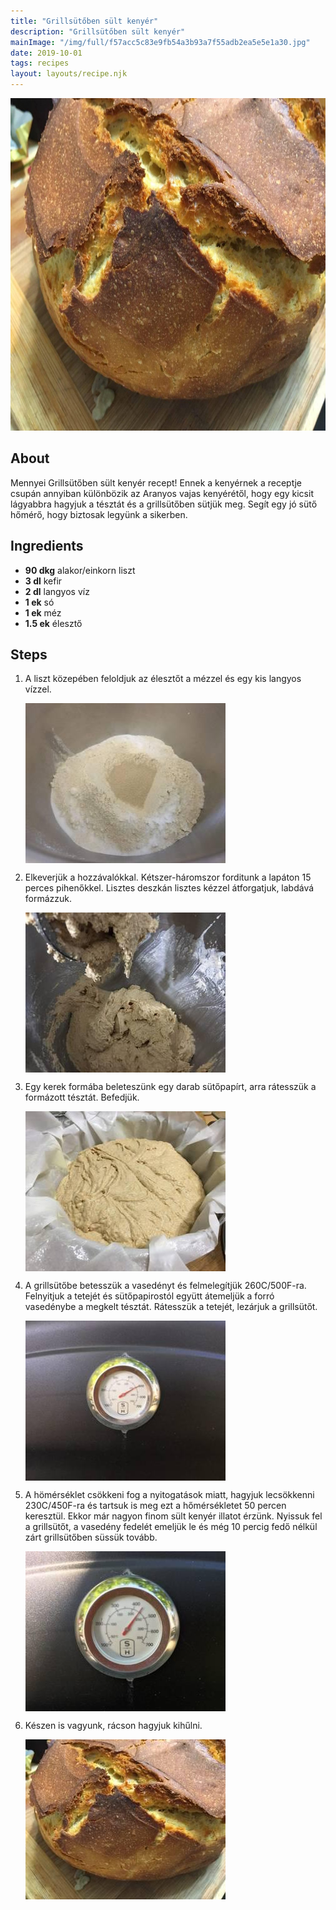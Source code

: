 ```yaml
---
title: "Grillsütőben sült kenyér"
description: "Grillsütőben sült kenyér"
mainImage: "/img/full/f57acc5c83e9fb54a3b93a7f55adb2ea5e5e1a30.jpg"
date: 2019-10-01
tags: recipes
layout: layouts/recipe.njk
---
```

                        
<p align="center"><a href="https://cookpad.com/hu/receptek/10744797-grillsutoben-sult-kenyer" rel="Recipe source page"><img width="751" height="532" src="/img/full/f57acc5c83e9fb54a3b93a7f55adb2ea5e5e1a30.jpg"/></a></p>

## About
Mennyei Grillsütőben sült kenyér recept! Ennek a kenyérnek a receptje csupán annyiban különbözik az Aranyos vajas kenyérétől, hogy egy kicsit lágyabbra hagyjuk a tésztát és a grillsütőben sütjük meg. Segít egy jó sütő hőmérő, hogy biztosak legyünk a sikerben.

>  

## Ingredients
* **90 dkg** alakor/einkorn liszt
* **3 dl** kefir
* **2 dl** langyos víz
* **1 ek** só
* **1 ek** méz
* **1.5 ek** élesztő

## Steps

1. A liszt közepében feloldjuk az élesztőt a mézzel és egy kis langyos vízzel.
 
    <p><img width="320" height="256" align="left" src="/img/full/3c9008d2fa35f55e58fcda976f9b5930714ba651.jpg"/></p><div style="clear: both"/>

2. Elkeverjük a hozzávalókkal. Kétszer-háromszor forditunk a lapáton 15 perces pihenőkkel. Lisztes deszkán lisztes kézzel átforgatjuk, labdává formázzuk.
 
    <p><img width="320" height="256" align="left" src="/img/full/2e7d95de637ffc4b0ea56e0f1e506ec28c3797ef.jpg"/></p><div style="clear: both"/>

3. Egy kerek formába beleteszünk egy darab sütőpapírt, arra rátesszük a formázott tésztát. Befedjük.
 
    <p><img width="320" height="256" align="left" src="/img/full/0917f1f8724236fca385c454fcd745b6bdc2d0a0.jpg"/></p><div style="clear: both"/>

4. A grillsütőbe betesszük a vasedényt és felmelegítjük 260C/500F-ra. Felnyitjuk a tetejét és sütőpapirostól együtt átemeljük a forró vasedénybe a megkelt tésztát. Rátesszük a tetejét, lezárjuk a grillsütőt.
 
    <p><img width="320" height="256" align="left" src="/img/full/d5c42daa4e857cf831cbf75045df169e94cc2a9e.jpg"/></p><div style="clear: both"/>

5. A hömérséklet csökkeni fog a nyitogatások miatt, hagyjuk lecsökkenni 230C/450F-ra és tartsuk is meg ezt a hőmérsékletet 50 percen keresztül. Ekkor már nagyon finom sült kenyér illatot érzünk. Nyissuk fel a grillsütőt, a vasedény fedelét emeljük le és még 10 percig fedő nélkül zárt grillsütőben süssük tovább.
 
    <p><img width="320" height="256" align="left" src="/img/full/846a94f36d78dffe82dcecdde409c8e72700cbfa.jpg"/></p><div style="clear: both"/>

6. Készen is vagyunk, rácson hagyjuk kihűlni.
 
    <p><img width="320" height="256" align="left" src="/img/full/37a9a08b2b6d85e13f6c0d7b526cdf86ad3309e3.jpg"/></p><div style="clear: both"/>

